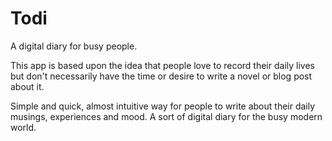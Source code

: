 # Todi

A digital diary for busy people.

This app is based upon the idea that people love to record their daily lives but don't necessarily have the time or desire to write a novel or blog post about it.

Simple and quick, almost intuitive way for people to write about their daily musings, experiences and mood. A sort of digital diary for the busy modern world.

